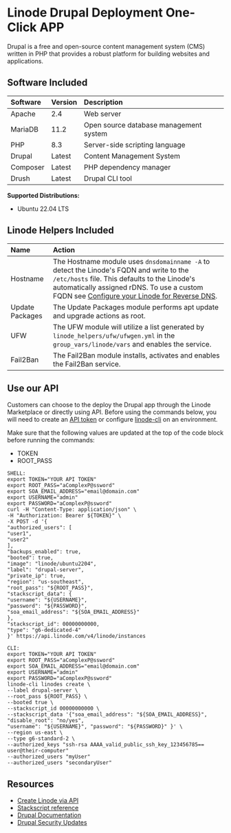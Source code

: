 # Linode Drupal Deployment One-Click APP

Drupal is a free and open-source content management system (CMS) written in PHP that provides a robust platform for building websites and applications.

## Software Included

| Software  | Version   | Description   |
| :---      | :----     | :---          |
| Apache    | 2.4       | Web server |
| MariaDB   | 11.2      | Open source database management system |
| PHP       | 8.3       | Server-side scripting language |
| Drupal    | Latest    | Content Management System |
| Composer  | Latest    | PHP dependency manager |
| Drush     | Latest    | Drupal CLI tool |

**Supported Distributions:**

- Ubuntu 22.04 LTS

## Linode Helpers Included

| Name  | Action  |
| :---  | :---    |
| Hostname   | The Hostname module uses `dnsdomainname -A` to detect the Linode's FQDN and write to the `/etc/hosts` file. This defaults to the Linode's automatically assigned rDNS. To use a custom FQDN see [Configure your Linode for Reverse DNS](https://www.linode.com/docs/guides/configure-your-linode-for-reverse-dns/).  |
| Update Packages   | The Update Packages module performs apt update and upgrade actions as root.  |
| UFW   | The UFW module will utilize a list generated by `linode_helpers/ufw/ufwgen.yml` in the `group_vars/linode/vars` and enables the service.  |
| Fail2Ban   | The Fail2Ban module installs, activates and enables the Fail2Ban service.  |

## Use our API

Customers can choose to the deploy the Drupal app through the Linode Marketplace or directly using API. Before using the commands below, you will need to create an [API token](https://www.linode.com/docs/products/tools/linode-api/get-started/#create-an-api-token) or configure [linode-cli](https://www.linode.com/products/cli/) on an environment.

Make sure that the following values are updated at the top of the code block before running the commands:
- TOKEN
- ROOT_PASS

```
SHELL:
export TOKEN="YOUR API TOKEN"
export ROOT_PASS="aComplexP@ssword"
export SOA_EMAIL_ADDRESS="email@domain.com"
export USERNAME="admin"
export PASSWORD="aComplexP@ssword"
curl -H "Content-Type: application/json" \
-H "Authorization: Bearer ${TOKEN}" \
-X POST -d '{
"authorized_users": [
"user1",
"user2"
],
"backups_enabled": true,
"booted": true,
"image": "linode/ubuntu2204",
"label": "drupal-server",
"private_ip": true,
"region": "us-southeast",
"root_pass": "${ROOT_PASS}",
"stackscript_data": {
"username": "${USERNAME}",
"password": "${PASSWORD}",
"soa_email_address": "${SOA_EMAIL_ADDRESS}"
},
"stackscript_id": 00000000000,
"type": "g6-dedicated-4"
}' https://api.linode.com/v4/linode/instances

CLI:
export TOKEN="YOUR API TOKEN"
export ROOT_PASS="aComplexP@ssword"
export SOA_EMAIL_ADDRESS="email@domain.com"
export USERNAME="admin"
export PASSWORD="aComplexP@ssword"
linode-cli linodes create \
--label drupal-server \
--root_pass ${ROOT_PASS} \
--booted true \
--stackscript_id 00000000000 \
--stackscript_data '{"soa_email_address": "${SOA_EMAIL_ADDRESS}", "disable_root": "no/yes",
"username": "${USERNAME}", "password": "${PASSWORD}" }' \
--region us-east \
--type g6-standard-2 \
--authorized_keys "ssh-rsa AAAA_valid_public_ssh_key_123456785== user@their-computer"
--authorized_users "myUser"
--authorized_users "secondaryUser"
```
## Resources

- [Create Linode via API](https://www.linode.com/docs/api/linode-instances/#linode-create)
- [Stackscript reference](https://www.linode.com/docs/guides/writing-scripts-for-use-with-linode-stackscripts-a-tutorial/#user-defined-fields-udfs)
- [Drupal Documentation](https://www.drupal.org/docs)
- [Drupal Security Updates](https://www.drupal.org/security)